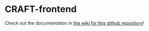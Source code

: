 # CRAFT-frontend

Check out the documentation in [the wiki for this github repository](https://github.com/jschluger/CRAFT-frontend/wiki/Documentation)!
